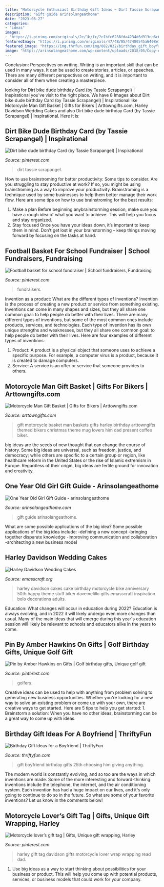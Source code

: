 ```yaml
---
title: "Motorcycle Enthusiast Birthday Gift Ideas ~ Dirt Tassie Scrapangel"
description: "Gift guide arinsolangeathome"
date: "2023-03-27"
categories:
- "ideas"
images:
- "https://i.pinimg.com/originals/2e/1b/fc/2e1bfc6288fda4234d6d913ea6c0639a.jpg"
featuredImage: "https://i.pinimg.com/originals/47/48/05/47480545a6408e179a1f4df12cb5012f.jpg"
featured_image: "https://img.thrfun.com/img/082/032/birthday_gift_boyfriend_x1.jpg"
image: "https://arinsolangeathome.com/wp-content/uploads/2018/05/Copy-of-Untitled-41-546x1024.png"
---
```



Conclusion: Perspectives on writing.
Writing is an important skill that can be used in many ways. It can be used to create stories, articles, or speeches. There are many different perspectives on writing, and it is important to consider all of them when creating a masterpiece.

	

		
looking for Dirt bike dude birthday Card (by Tassie Scrapangel) | Inspirational you've visit to the right place. We have 8 Images about Dirt bike dude birthday Card (by Tassie Scrapangel) | Inspirational like Motorcycle Man Gift Basket | Gifts for Bikers | Arttowngifts.com, Harley Davidson Wedding Cakes and also Dirt bike dude birthday Card (by Tassie Scrapangel) | Inspirational. Here it is:
		
    
## Dirt Bike Dude Birthday Card (by Tassie Scrapangel) | Inspirational

<img loading=lazy src="https://i.pinimg.com/736x/03/d9/26/03d9265653d568bb43ef6b987bea417e.jpg" onerror="this.onerror=null;this.src='https://tse1.mm.bing.net/th?id=OIP.oTE632dySOTE5-xGggiCVQHaKh&amp;pid=15.1';" alt="Dirt bike dude birthday Card (by Tassie Scrapangel) | Inspirational">

_Source: pinterest.com_

>dirt tassie scrapangel. 

	

How to use brainstroming for better productivity: Some tips to consider.
Are you struggling to stay productive at work? If so, you might be using brainstroming as a way to improve your productivity. Brainstroming is a technique used by some businesses to help them better manage their work flow. Here are some tips on how to use brainstroming for the best results: 
1) Make a plan 
Before beginning anybrainstorming session, make sure you have a rough idea of what you want to achieve. This will help you focus and stay organized. 
2) Stay focused 
Once you have your ideas down, it’s important to keep them in mind. Don’t get lost in your brainstorming – keep things moving forward by focusing on the tasks at hand.

    
## Football Basket For School Fundraiser | School Fundraisers, Fundraising

<img loading=lazy src="https://i.pinimg.com/originals/2e/1b/fc/2e1bfc6288fda4234d6d913ea6c0639a.jpg" onerror="this.onerror=null;this.src='https://tse3.mm.bing.net/th?id=OIP.WKMS9b41hXYbQhCBvuPdwAHaJ6&amp;pid=15.1';" alt="Football basket for school fundraiser | School fundraisers, Fundraising">

_Source: pinterest.com_

>fundraisers. 

	

Invention as a product: What are the different types of inventions?
Invention is the process of creating a new product or service from something existing. Inventions can come in many shapes and sizes, but they all share one common goal: to help people do better with their lives. 
There are many different types of inventions, but some of the most common ones include products, services, and technologies. Each type of invention has its own unique strengths and weaknesses, but they all share one common goal: to help people do better with their lives. 
Here are four examples of different types of inventions: 
1) Product: A product is a physical object that someone uses to achieve a specific purpose. For example, a computer virus is a product, because it is created to damage computers. 
2) Service: A service is an offer or service that someone provides to others.

    
## Motorcycle Man Gift Basket | Gifts For Bikers | Arttowngifts.com

<img loading=lazy src="https://www.arttowngifts.com/v/vspfiles/photos/GBDS851701-2.jpg" onerror="this.onerror=null;this.src='https://tse4.mm.bing.net/th?id=OIP.IVxNJMktrB00Bzx02k_tOQHaHa&amp;pid=15.1';" alt="Motorcycle Man Gift Basket | Gifts for Bikers | Arttowngifts.com">

_Source: arttowngifts.com_

>gift motorcycle basket man baskets gifts harley birthday arttowngifts themed bikers christmas theme mug lovers him dad present coffee biker. 

	

big ideas are the seeds of new thought that can change the course of history. Some big ideas are universal, such as freedom, justice, and democracy; while others are specific to a certain group or region, like healthcare reform in the United States or the rise of Islamic extremism in Europe. Regardless of their origin, big ideas are fertile ground for innovation and creativity.

    
## One Year Old Girl Gift Guide - Arinsolangeathome

<img loading=lazy src="https://arinsolangeathome.com/wp-content/uploads/2018/05/Copy-of-Untitled-41-546x1024.png" onerror="this.onerror=null;this.src='https://tse2.mm.bing.net/th?id=OIP.Fj9YZyi2ywH1rA0buTu_zQHaN4&amp;pid=15.1';" alt="One Year Old Girl Gift Guide - arinsolangeathome">

_Source: arinsolangeathome.com_

>gift guide arinsolangeathome. 

	

What are some possible applications of the big idea?
Some possible applications of the big idea include: 
-defining a new concept
-bringing together disparate knowledge
-improving communication and collaboration
-architecting a new business model

    
## Harley Davidson Wedding Cakes

<img loading=lazy src="http://www.emasscraft.org/wp-content/uploads/2016/12/harley_davidson_wedding_cakes_and_cake_wedding_on_emasscraft_org_6.jpg" onerror="this.onerror=null;this.src='https://tse1.mm.bing.net/th?id=OIP.Nw6WRTWvl0NV43vkWB-GUwHaJ3&amp;pid=15.1';" alt="Harley Davidson Wedding Cakes">

_Source: emasscraft.org_

>harley davidson cakes cake birthday motorcycle bike anniversary 50th happy theme stuff biker davemelillo gifts emasscraft inspiration bolo decorations adults. 

	

Education: What changes will occur in education during 2022?
Education is always evolving, and in 2022 it will likely undergo even more changes than usual. Many of the main ideas that will emerge during this year's education session will likely be relevant to schools and educators alike in the years to come.

    
## Pin By Amber Hawkins On Gifts | Golf Birthday Gifts, Unique Golf Gift

<img loading=lazy src="https://i.pinimg.com/originals/47/48/05/47480545a6408e179a1f4df12cb5012f.jpg" onerror="this.onerror=null;this.src='https://tse4.mm.bing.net/th?id=OIP.d_cJqUmBCGlCWPlVsj4ubwHaJ4&amp;pid=15.1';" alt="Pin by Amber Hawkins on Gifts | Golf birthday gifts, Unique golf gift">

_Source: pinterest.com_

>golfers. 

	

Creative ideas can be used to help with anything from problem solving to generating new business opportunities. Whether you're looking for a new way to solve an existing problem or come up with your own, there are creative ways to get started. Here are 5 tips to help you get started: 1. Brainstorm a solution: When you have no other ideas, brainstorming can be a great way to come up with ideas.

    
## Birthday Gift Ideas For A Boyfriend | ThriftyFun

<img loading=lazy src="https://img.thrfun.com/img/082/032/birthday_gift_boyfriend_x1.jpg" onerror="this.onerror=null;this.src='https://tse1.mm.bing.net/th?id=OIP.6JgELjbBacTyKU5O_1VK1AHaI9&amp;pid=15.1';" alt="Birthday Gift Ideas for a Boyfriend | ThriftyFun">

_Source: thriftyfun.com_

>gift boyfriend birthday gifts 25th choosing him giving anything. 

	

The modern world is constantly evolving, and so too are the ways in which inventions are made. Some of the more interesting and forward-thinking inventions include the telephone, the internet, and the air conditioning system. Each invention has had a huge impact on our lives, and it's only going to continue to do so in the future. So what are some of your favorite inventions? Let us know in the comments below!

    
## Motorcycle Lover’s Gift Tag | Gifts, Unique Gift Wrapping, Harley

<img loading=lazy src="https://i.pinimg.com/736x/8a/49/68/8a49688010eae0b19023c7b68bf6afb7--harley-davidson-gifts-lovers-gift.jpg" onerror="this.onerror=null;this.src='https://tse2.mm.bing.net/th?id=OIP.rJeL_sHny9QagEz0rv7rGQHaFJ&amp;pid=15.1';" alt="Motorcycle lover’s gift tag | Gifts, Unique gift wrapping, Harley">

_Source: pinterest.com_

>harley gift tag davidson gifts motorcycle lover wrap wrapping read dad. 

	

1. Use big ideas as a way to start thinking about possibilities for your business or product. This will help you come up with potential products, services, or business models that could work for your company. 

